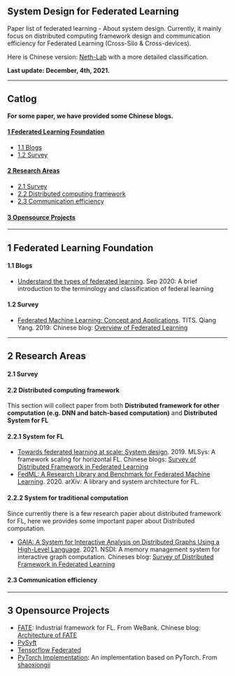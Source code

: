 ## System Design for Federated Learning
Paper list of federated learning - About system design. Currently, it mainly focus on distributed computing framework design and communication efficiency for Federated Learning (Cross-Silo & Cross-devices). 

Here is Chinese version: [Neth-Lab](https://neth-lab.netlify.app/project/) with a more detailed classification.

**Last update: December, 4th, 2021.**

---

## Catlog

**For some paper, we have provided some Chinese blogs.**

#### [1 Federated Learning Foundation](#1)
- [1.1 Blogs](#1.1)
- [1.2 Survey](#1.2)

#### [2 Research Areas](#2)
- [2.1 Survey](#2.1)
- [2.2 Distributed computing framework](#2.2)
- [2.3 Communication efficiency](#2.3)

#### [3 Opensource Projects](#3)

---

<h2 id="1">1 Federated Learning Foundation</h2>

<h4 id="1.1">1.1 Blogs</h3>

- [Understand the types of federated learning](https://blog.openmined.org/federated-learning-types/). Sep 2020: 
A brief introduction to the terminology and classification of federal learning

<h4 id="1.2">1.2 Survey</h3>

- [Federated Machine Learning: Concept and Applications](https://dl.acm.org/doi/abs/10.1145/3298981). TITS. Qiang Yang. 2019: Chinese blog: [Overview of Federated Learning](https://neth-lab.netlify.app/publication/21-3-2-overview-of-federated-learning/)

---

<h2 id="2">2 Research Areas</h2>

<h4 id="2.1">2.1 Survey</h3>

<h4 id="2.2">2.2 Distributed computing framework</h3>

This section will collect paper from both **Distributed framework for other computation (e.g. DNN and batch-based computation)** and **Distributed System for FL**

<h4 id="2.2.1">2.2.1 System for FL</h4>

- [Towards federated learning at scale: System design](https://mlsys.org/Conferences/2019/doc/2019/193.pdf). 2019. MLSys: A framework scaling for horizontal FL. Chinese blogs: [Survey of Distributed Framework in Federated Learning](https://neth-lab.netlify.app/publication/21-11-26-survey-of-distributed-framework-in-federated-learning/)
- [FedML: A Research Library and Benchmark for Federated Machine Learning](https://arxiv.org/abs/2007.13518). 2020. arXiv: A library and system architecture for FL.

<h4 id="2.2.2">2.2.2 System for traditional computation</h4>

Since currently there is a few research paper about distributed framework for FL, here we provides some important paper about Distributed computation.

- [GAIA: A System for Interactive Analysis on Distributed Graphs Using a High-Level Language](https://www.usenix.org/system/files/nsdi21-qian.pdf). 2021. NSDI: A memory management system for interactive graph computation. Chineses blog: [Survey of Distributed Framework in Federated Learning](https://neth-lab.netlify.app/publication/21-11-26-survey-of-distributed-framework-in-federated-learning/)

<h4 id="2.3">2.3 Communication efficiency</h3>

---

<h2 id="3">3 Opensource Projects</h2>

- [FATE](https://github.com/search?q=federated+learning): Industrial framework for FL. From WeBank. Chinese blog: [Architecture of FATE](https://neth-lab.netlify.app/publication/21-3-12-architecture-of-fate/)
- [PySyft](https://github.com/OpenMined/PySyft)
- [Tensorflow Federated](https://github.com/tensorflow/federated)
- [PyTorch Implementation](https://github.com/shaoxiongji/federated-learning): An implementation based on PyTorch. From [shaoxiongji](https://github.com/shaoxiongji)